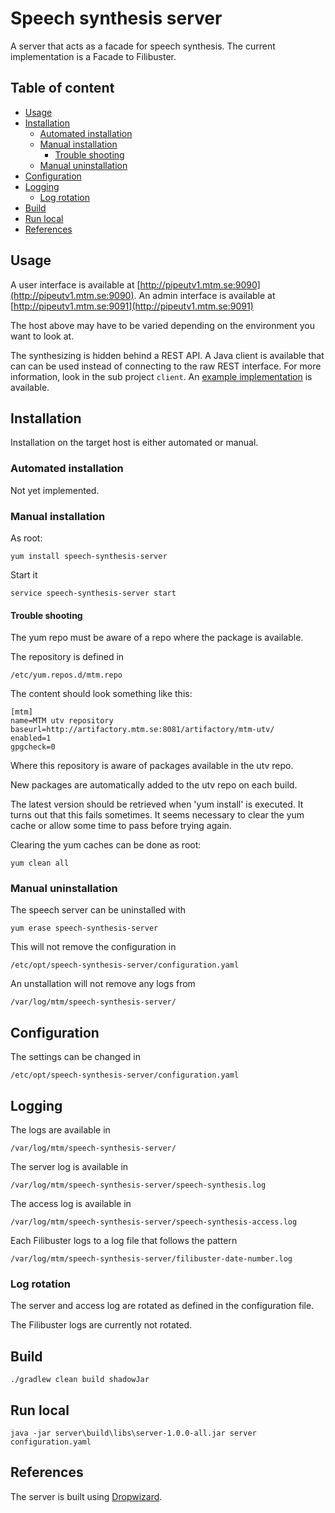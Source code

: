 # Speech synthesis server

A server that acts as a facade for speech synthesis. The current implementation
is a Facade to Filibuster.

## Table of content

* [Usage](#usage)
* [Installation](#installation)
  * [Automated installation](#automated-installation)
  * [Manual installation](#manua-linstallation)
    * [Trouble shooting](#trouble-shooting)
  * [Manual uninstallation](#manual-uninstallation)
* [Configuration](#configuration)
* [Logging](#logging)
  * [Log rotation](#log-rotation)
* [Build](#build)
* [Run local](#run-local)
* [References](#references)

## Usage

A user interface is available at [http://pipeutv1.mtm.se:9090](http://pipeutv1.mtm.se:9090).
An admin interface is available at [http://pipeutv1.mtm.se:9091](http://pipeutv1.mtm.se:9091)

The host above may have to be varied depending on the environment you want to look at.

The synthesizing is hidden behind a REST API. A Java client is available that
can can be used instead of connecting to the raw REST interface. For more
information, look in the sub project `client`.
An [example implementation](client/src/test/java/se/mtm/speech/synthesis/ClientTestMain.java) is available.

## Installation

Installation on the target host is either automated or manual.

### Automated installation

Not yet implemented.

### Manual installation

As root:
```
yum install speech-synthesis-server
```

Start it

```
service speech-synthesis-server start
```

#### Trouble shooting

The yum repo must be aware of a repo where the package is available.

The repository is defined in
```
/etc/yum.repos.d/mtm.repo
```

The content should look something like this:
```
[mtm]
name=MTM utv repository
baseurl=http://artifactory.mtm.se:8081/artifactory/mtm-utv/
enabled=1
gpgcheck=0
```

Where this repository is aware of packages available in the utv repo.

New packages are automatically added to the utv repo on each build.

The latest version should be retrieved when 'yum install' is executed. It turns
out that this fails sometimes. It seems necessary to clear the yum cache or
allow some time to pass before trying again.

Clearing the yum caches can be done as root:
```
yum clean all
```

### Manual uninstallation

The speech server can be uninstalled with
```
yum erase speech-synthesis-server
```

This will not remove the configuration in
```
/etc/opt/speech-synthesis-server/configuration.yaml
```

An unstallation will not remove any logs from
```
/var/log/mtm/speech-synthesis-server/
```

## Configuration

The settings can be changed in

```
/etc/opt/speech-synthesis-server/configuration.yaml
```

## Logging

The logs are available in
```
/var/log/mtm/speech-synthesis-server/
```

The server log is available in
```
/var/log/mtm/speech-synthesis-server/speech-synthesis.log
```

The access log is available in
```
/var/log/mtm/speech-synthesis-server/speech-synthesis-access.log
```

Each Filibuster logs to a log file that follows the pattern
```
/var/log/mtm/speech-synthesis-server/filibuster-date-number.log
```

### Log rotation
The server and access log are rotated as defined in the configuration file.

The Filibuster logs are currently not rotated.

## Build

```
./gradlew clean build shadowJar
```

## Run local

```
java -jar server\build\libs\server-1.0.0-all.jar server configuration.yaml
```

## References

The server is built using [Dropwizard](http://www.dropwizard.io/).

